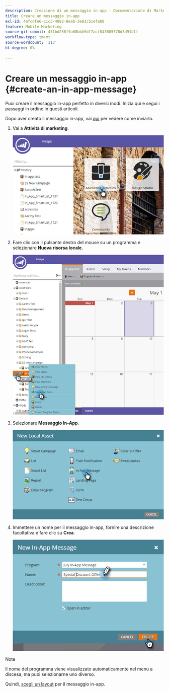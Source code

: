 ```yaml
---
description: Creazione di un messaggio in-app - Documentazione di Marketo - Documentazione del prodotto
title: Creare un messaggio in-app
exl-id: 4efcdfe6-c1c3-4082-8eab-3e83c5cefa00
feature: Mobile Marketing
source-git-commit: 431bd258f9a68bbb9df7acf043085578d3d91b1f
workflow-type: tm+mt
source-wordcount: '113'
ht-degree: 0%

---
```


# Creare un messaggio in-app {#create-an-in-app-message}

Puoi creare il messaggio in-app perfetto in diversi modi. Inizia qui e segui i passaggi in ordine in questi articoli.

Dopo aver creato il messaggio in-app, vai [qui](/help/marketo/product-docs/mobile-marketing/in-app-messages/sending-your-in-app-message/send-your-in-app-message.md) per vedere come inviarlo.

1. Vai a **Attività di marketing**.

   ![Immagine Uno](/help/marketo/product-docs/mobile-marketing/in-app-messages/creating-in-app-messages/assets/create-an-in-app-message-1.png)

1. Fare clic con il pulsante destro del mouse su un programma e selezionare **Nuova risorsa locale**.

   ![Immagine due](/help/marketo/product-docs/mobile-marketing/in-app-messages/creating-in-app-messages/assets/create-an-in-app-message-2.png)

1. Selezionare **Messaggio In-App**.

   ![Immagine tre](/help/marketo/product-docs/mobile-marketing/in-app-messages/creating-in-app-messages/assets/create-an-in-app-message-3.png)

1. Immettere un nome per il messaggio in-app, fornire una descrizione facoltativa e fare clic su **Crea**.

   ![Immagine quattro](/help/marketo/product-docs/mobile-marketing/in-app-messages/creating-in-app-messages/assets/create-an-in-app-message-4.png)

>[!NOTE]
>
>Il nome del programma viene visualizzato automaticamente nel menu a discesa, ma puoi selezionarne uno diverso.

Quindi, [scegli un layout](/help/marketo/product-docs/mobile-marketing/in-app-messages/creating-in-app-messages/choose-a-layout-for-your-in-app-message.md) per il messaggio in-app.
